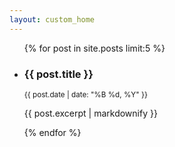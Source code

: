 ```yaml
---
layout: custom_home
---
```


<ul>
  {% for post in site.posts limit:5 %}
    <li>
      <h3>{{ post.title }}</h3>
      <p><small>{{ post.date | date: "%B %d, %Y" }}</small></p>
      <p>
        {{ post.excerpt | markdownify }}
      </p>
    </li>
  {% endfor %}
</ul>
 
